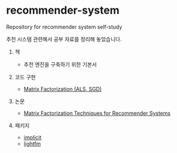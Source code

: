 # recommender-system
Repository for recommender system self-study

추천 시스템 관련해서 공부 자료를 정리해 놓았습니다.

1. 책
    - 추천 엔진을 구축하기 위한 기본서 

2. 코드 구현 
    - [Matrix Factorization (ALS, SGD)](https://github.com/whikwon/recommender-system/blob/master/code/2016-01-09-explicit-matrix-factorization-als-sgd.ipynb)

3. 논문 
    - [Matrix Factorization Techniques for Recommender Systems](https://whikwon.github.io/posts/Matrix-Factorization-Techniques-for-Recommender-Systems)

4. 패키지 
    - [implicit](https://github.com/benfred/implicit) 
    - [lightfm](https://github.com/lyst/lightfm) 
